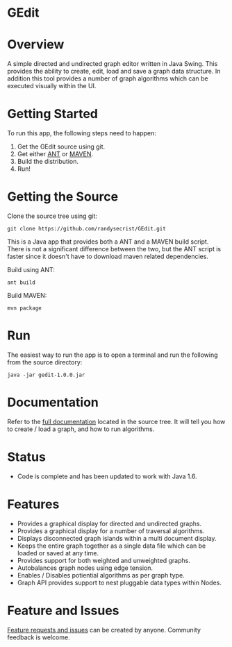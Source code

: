 GEdit
=====

Overview
========

A simple directed and undirected graph editor written in Java Swing.  This provides the ability to create, edit, load and save a graph data structure.  In addition this tool provides a number of graph algorithms which can be executed visually within the UI.

Getting Started
===============

To run this app, the following steps need to happen:

1.  Get the GEdit source using git.
2.  Get either [ANT](http://ant.apache.org) or [MAVEN](http://maven.apache.org).
3.  Build the distribution.
4.  Run!

Getting the Source
==================
Clone the source tree using git:

    git clone https://github.com/randysecrist/GEdit.git

This is a Java app that provides both a ANT and a MAVEN build script.  There is not a significant difference between the two, but the ANT script is faster since it doesn't have to download maven related dependencies.

Build using ANT:

    ant build

Build MAVEN:

    mvn package

Run
===
The easiest way to run the app is to open a terminal and run the following from the source directory:

    java -jar gedit-1.0.0.jar

Documentation
=============

Refer to the [full documentation](https://github.com/randysecrist/GEdit/blob/master/src/docs/FinalUserDocumentation.pdf) located in the source tree.  It will tell you how to create / load a graph, and how to run algorithms.

Status
======

* Code is complete and has been updated to work with Java 1.6.

Features
========

* Provides a graphical display for directed and undirected graphs.
* Provides a graphical display for a number of traversal algorithms.
* Displays disconnected graph islands within a multi document display.
* Keeps the entire graph together as a single data file which can be loaded or saved at any time.
* Provides support for both weighted and unweighted graphs.
* Autobalances graph nodes using edge tension.
* Enables / Disables potiential algorithms as per graph type.
* Graph API provides support to nest pluggable data types within Nodes.

Feature and Issues
==================

[Feature requests and issues](https://github.com/randysecrist/GEdit/issues?sort=created&direction=desc&state=open) can be created by anyone.  Community feedback is welcome.
